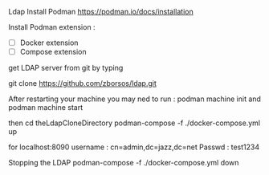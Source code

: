 Ldap
Install Podman
https://podman.io/docs/installation

Install Podman extension :
- [ ] Docker extension
- [ ] Compose extension

get LDAP server from git by typing

git clone https://github.com/zborsos/ldap.git


After restarting your machine you may ned to run :
podman machine init
 and 
podman machine start

then 
cd theLdapCloneDirectory podman-compose -f ./docker-compose.yml up

for 
localhost:8090
username : cn=admin,dc=jazz,dc=net
Passwd : test1234


Stopping the LDAP podman-compose -f ./docker-compose.yml down
